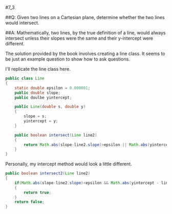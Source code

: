 #7_3

##Q:
Given two lines on a Cartesian plane, determine whether the two lines would intersect.

##A:
Mathematically, two lines, by the true definition of a line, would always intersect unless their slopes were the same and their y-intercept were different.

The solution provided by the book involves creating a line class.  It seems to be just an example question to show how to ask questions.

I'll replicate the line class here.

```java
public class Line
{
	static double epsilon = 0.000001;
	public double slope;
	public doulbe yintercept;

	public Line(double s, double y)
	{
		slope = s;
		yintercept = y;
	}

	public boolean intersect(Line line2)
	{
		return Math.abs(slope-line2.slope)>epsilon || Math.abs(yintercept - line2.intercept)<epsilon;
	}
}
```

Personally, my intercept method would look a little different.

```java
public boolean intersect2(Line line2)
{
	if(Math.abs(slope-line2.slope)<epsilon && Math.abs(yintercept - line2.yintercept) >epsilon)
	{
		return true;
	}
	return false;
}
```


